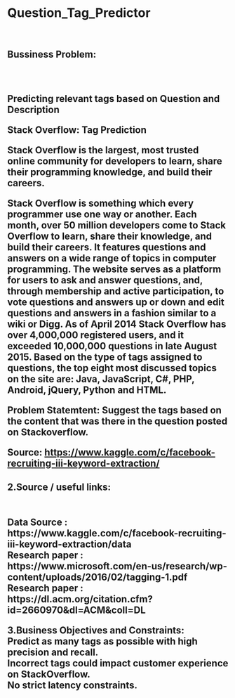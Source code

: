 <h1>Question_Tag_Predictor</h1><br>

<h2>Bussiness Problem:<h2><br>

Predicting relevant tags based on Question and Description

Stack Overflow: Tag Prediction

Stack Overflow is the largest, most trusted online community for developers to learn, share their programming knowledge, and build their careers.

Stack Overflow is something which every programmer use one way or another. Each month, over 50 million developers come to Stack Overflow to learn, share their knowledge, and build their careers. It features questions and answers on a wide range of topics in computer programming. The website serves as a platform for users to ask and answer questions, and, through membership and active participation, to vote questions and answers up or down and edit questions and answers in a fashion similar to a wiki or Digg. As of April 2014 Stack Overflow has over 4,000,000 registered users, and it exceeded 10,000,000 questions in late August 2015. Based on the type of tags assigned to questions, the top eight most discussed topics on the site are: Java, JavaScript, C#, PHP, Android, jQuery, Python and HTML.

Problem Statemtent: Suggest the tags based on the content that was there in the question posted on Stackoverflow.

Source: https://www.kaggle.com/c/facebook-recruiting-iii-keyword-extraction/

<h2>2.Source / useful links:<h2><br>
Data Source : https://www.kaggle.com/c/facebook-recruiting-iii-keyword-extraction/data<br> 
Research paper : https://www.microsoft.com/en-us/research/wp-content/uploads/2016/02/tagging-1.pdf<br> 
Research paper : https://dl.acm.org/citation.cfm?id=2660970&dl=ACM&coll=DL<br>

3.Business Objectives and Constraints:<br>
Predict as many tags as possible with high precision and recall.<br> 
Incorrect tags could impact customer experience on StackOverflow.<br> 
No strict latency constraints.
